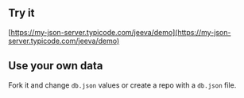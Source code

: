 ## Try it

[https://my-json-server.typicode.com/jeeva/demo](https://my-json-server.typicode.com/jeeva/demo)

## Use your own data

Fork it and change `db.json` values or create a repo with a `db.json` file.
